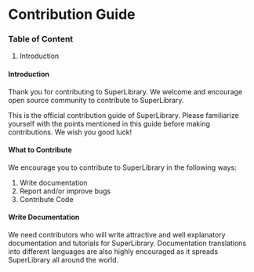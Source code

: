 # Contribution Guide

### Table of Content

1. Introduction

#### Introduction

Thank you for contributing to SuperLibrary. We welcome and encourage open source community to contribute to SuperLibrary.

This is the official contribution guide of SuperLibrary. Please familiarize yourself with the points mentioned in this guide
before making contributions. We wish you good luck!

#### What to Contribute

We encourage you to contribute to SuperLibrary in the following ways:

1. Write documentation
2. Report and/or improve bugs
3. Contribute Code

#### Write Documentation

We need contributors who will write attractive and well explanatory documentation and tutorials for SuperLibrary. Documentation
translations into different languages are also highly encouraged as it spreads SuperLibrary all around the world.
